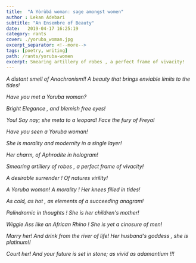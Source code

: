 ```yaml
---
title:  "A Yòrùbá woman: sage amongst women"
author : Lekan Adebari
subtitle: "An Ensembre of Beauty"
date:   2019-04-17 16:25:19
category: rants
cover: ./yoruba_woman.jpg
excerpt_separator: <!--more-->
tags: [poetry, writing]
path: /rants/yoruba-women
excerpt: Smearing artillery of robes , a perfect frame of vivacity!
---
```


*A distant smell of Anachronism!! A beauty that brings enviable limits to the tides!*

*Have you met a Yoruba woman?*

*Bright Elegance , and blemish free eyes!*

<!--more-->
*You! Say nay; she meta to a leopard! Face the fury of Freya!*

*Have you seen a Yoruba woman!*

*She is morality and modernity in a single layer!*
<br>

*Her charm, of Aphrodite in hologram!*

*Smearing artillery of robes , a perfect frame of vivacity!*

*A desirable surrender ! Of natures virility!*

*A Yoruba woman! A morality ! Her knees filled in tides!*

*As cold, as hot , as elements of a succeeding anagram!*
<br>

*Palindromic in thoughts ! She is her children's mother!*

*Wiggle Ass like an African Rhino ! She is yet a cinosure of men!*

*Marry her! And drink from the river of life! Her husband's goddess , she is platinum!!*

*Court her! And your future is set in stone; as vivid as adamantium !!!*
<br>



